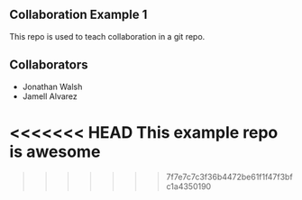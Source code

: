 
## Collaboration Example 1

This repo is used to teach collaboration in a git repo.

## Collaborators

* Jonathan Walsh
* Jamell Alvarez

<<<<<<< HEAD
This example repo is awesome
=======
>>>>>>> 7f7e7c7c3f36b4472be61f1f47f3bfc1a4350190

